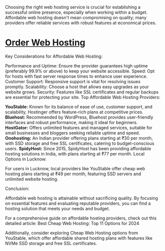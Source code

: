 Choosing the right web hosting service is crucial for establishing a successful online presence, especially when working within a budget. Affordable web hosting doesn't mean compromising on quality; many providers offer reliable services with robust features at economical prices.

# [Order Web Hosting](https://www.youstable.com/shared-hosting)

Key Considerations for Affordable Web Hosting:

Performance and Uptime: Ensure the provider guarantees high uptime (preferably 99.9% or above) to keep your website accessible.
Speed: Opt for hosts with fast server response times to enhance user experience.
Customer Support: Responsive support is vital for resolving issues promptly.
Scalability: Choose a host that allows easy upgrades as your website grows.
Security: Features like SSL certificates and regular backups are essential for protecting your site.
Top Affordable Web Hosting Providers:

**YouStable:** Known for its balance of ease of use, customer support, and scalability, Hostinger offers feature-rich plans at competitive prices.
**Bluehost:** Recommended by WordPress, Bluehost provides user-friendly interfaces and robust performance, making it ideal for beginners.
**HostGator:** Offers unlimited features and managed services, suitable for small businesses and bloggers seeking reliable uptime and speed.
**Onohosting:** An Indian provider offering plans starting at ₹30 per month, with SSD storage and free SSL certificates, catering to budget-conscious users.
**SpidyHost:** Since 2015, SpidyHost has been providing affordable hosting solutions in India, with plans starting at ₹77 per month.
Local Options in Lucknow:

For users in Lucknow, local providers like YouStable offer cheap web hosting plans starting at ₹49 per month, featuring SSD servers and unlimited website hosting.

Conclusion:

Affordable web hosting is attainable without sacrificing quality. By focusing on essential features and evaluating reputable providers, you can find a hosting solution that meets your needs and budget.

For a comprehensive guide on affordable hosting providers, check out this detailed article: Best Cheap Web Hosting: Top 11 Options for 2024

Additionally, consider exploring Cheap Web Hosting options from YouStable, which offer affordable shared hosting plans with features like NVMe SSD storage and free SSL certificates.
